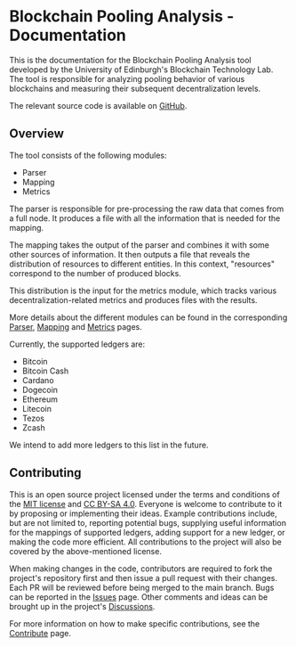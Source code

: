 # Blockchain Pooling Analysis - Documentation

This is the documentation for the Blockchain Pooling Analysis tool developed by the University of Edinburgh's Blockchain 
Technology Lab. The tool is responsible for analyzing pooling behavior of various blockchains and measuring their 
subsequent decentralization levels.

The relevant source code is available on [GitHub](https://github.com/Blockchain-Technology-Lab/pooling-analysis).

## Overview
The tool consists of the following modules:

- Parser
- Mapping
- Metrics

The parser is responsible for pre-processing the raw data that comes from a full node. It produces a file
with all the information that is needed for the mapping.

The mapping takes the output of the parser and combines it with some other
sources of information. It then outputs a file that reveals the distribution of
resources to different entities.  In this context, "resources" correspond to the
number of produced blocks. 

This distribution is the input for the metrics module, which tracks various
decentralization-related metrics and produces files with the results. 

More details about the different modules can be found in the corresponding [Parser](parsers.md), [Mapping](mappings.md)
and [Metrics](metrics.md) pages.

Currently, the supported ledgers are:

- Bitcoin
- Bitcoin Cash
- Cardano
- Dogecoin
- Ethereum 
- Litecoin
- Tezos
- Zcash

We intend to add more ledgers to this list in the future. 

## Contributing

This is an open source project licensed under the terms and conditions of the 
[MIT license](https://github.com/Blockchain-Technology-Lab/pooling-analysis/blob/main/LICENSE) and
[CC BY-SA 4.0](https://creativecommons.org/licenses/by-sa/4.0/). 
Everyone is welcome to contribute to it by proposing or implementing their
ideas. Example contributions include, but are not limited to, reporting
potential bugs, supplying useful information for the mappings of supported
ledgers, adding support for a new ledger, or making the code more efficient.
All contributions to the project will also be covered by the above-mentioned
license.

When making changes in the code, contributors are required to fork the project's repository first and then issue a pull 
request with their changes. Each PR will be reviewed before being merged to the main branch. Bugs can be reported 
in the [Issues](https://github.com/Blockchain-Technology-Lab/pooling-analysis/issues) page. 
Other comments and ideas can be brought up in the project's
[Discussions](https://github.com/Blockchain-Technology-Lab/pooling-analysis/discussions).

For more information on how to make specific contributions, see the [Contribute](contribute.md) page.